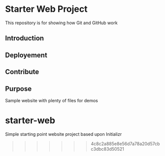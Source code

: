 
# Starter Web Project

This repository is for showing how Git and GitHub work
## Introduction
## Deployement

## Contribute

## Purpose

Sample website with plenty of files for demos


# starter-web
Simple starting point website project based upon Initializr
>>>>>>> 4c8c2a885e8e56d7a78a20d57cbc3dbc83d50521
